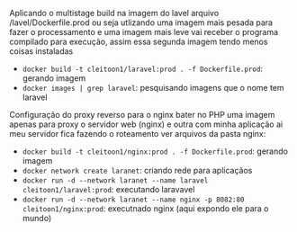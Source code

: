 Aplicando o multistage build na imagem do lavel arquivo /lavel/Dockerfile.prod ou seja utlizando uma imagem mais pesada para fazer o processamento e uma imagem mais leve vai receber o programa compilado para execução, assim essa segunda imagem tendo menos coisas instaladas

 - `docker build -t cleitoon1/laravel:prod . -f Dockerfile.prod`: gerando imagem
 - `docker images | grep laravel`: pesquisando imagens que o nome tem laravel

Configuração do proxy reverso para o nginx bater no PHP uma imagem apenas para proxy o servidor web (nginx) e outra com minha aplicação ai meu servidor fica fazendo o roteamento ver arquivos da pasta nginx:

 - `docker build -t cleitoon1/nginx:prod . -f Dockerfile.prod`: gerando imagem
 - `docker network create laranet`: criando rede para aplicaçãos
 - `docker run -d --network laranet --name laravel cleitoon1/laravel:prod`: executando laravavel
 - `docker run -d --network laranet --name nginx -p 8082:80 cleitoon1/nginx:prod`: executnado nginx (aqui expondo ele para o mundo)